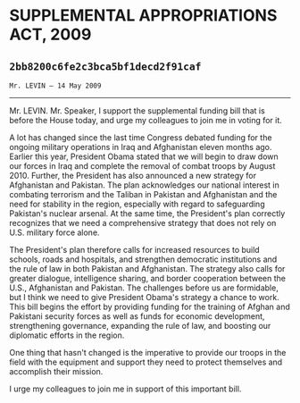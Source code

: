 # SUPPLEMENTAL APPROPRIATIONS ACT, 2009
## `2bb8200c6fe2c3bca5bf1decd2f91caf`
`Mr. LEVIN — 14 May 2009`

---


Mr. LEVIN. Mr. Speaker, I support the supplemental funding bill that 
is before the House today, and urge my colleagues to join me in voting 
for it.

A lot has changed since the last time Congress debated funding for 
the ongoing military operations in Iraq and Afghanistan eleven months 
ago. Earlier this year, President Obama stated that we will begin to 
draw down our forces in Iraq and complete the removal of combat troops 
by August 2010. Further, the President has also announced a new 
strategy for Afghanistan and Pakistan. The plan acknowledges our 
national interest in combating terrorism and the Taliban in Pakistan 
and Afghanistan and the need for stability in the region, especially 
with regard to safeguarding Pakistan's nuclear arsenal. At the same 
time, the President's plan correctly recognizes that we need a 
comprehensive strategy that does not rely on U.S. military force alone.

The President's plan therefore calls for increased resources to build 
schools, roads and hospitals, and strengthen democratic institutions 
and the rule of law in both Pakistan and Afghanistan. The strategy also 
calls for greater dialogue, intelligence sharing, and border 
cooperation between the U.S., Afghanistan and Pakistan. The challenges 
before us are formidable, but I think we need to give President Obama's 
strategy a chance to work. This bill begins the effort by providing 
funding for the training of Afghan and Pakistani security forces as 
well as funds for economic development, strengthening governance, 
expanding the rule of law, and boosting our diplomatic efforts in the 
region.

One thing that hasn't changed is the imperative to provide our troops 
in the field with the equipment and support they need to protect 
themselves and accomplish their mission.

I urge my colleagues to join me in support of this important bill.